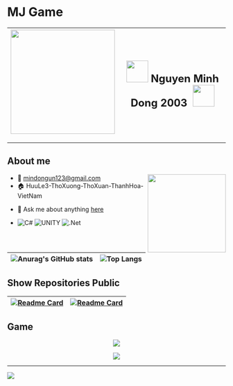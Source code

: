 # MJ Game

|<img align='left' src="https://github.com/mindongun123/MJGame/blob/main/MJGame.gif" width="240">| <h2>  <img src="https://media.giphy.com/media/VgCDAzcKvsR6OM0uWg/giphy.gif" width="50"> Nguyen Minh Dong 2003 <image>  <img src="https://media.giphy.com/media/mGcNjsfWAjY5AEZNw6/giphy.gif" width="50"> </h2>|
| --- | --- |
    

---
## **About me**
<img align='right' src="https://media.giphy.com/media/M9gbBd9nbDrOTu1Mqx/giphy.gif" width="180">

- 📧 mindongun123@gmail.com
- 🏠 HuuLe3-ThoXuong-ThoXuan-ThanhHoa-VietNam

<!-- - 💼 FrontEnd Engineer at [Razorpay](http://razorpay.com/) -->
<!-- - 📈 Built github-readme-stats, verlyjs and more, **50m+** hits • **50K** stars on GitHub -->
<!-- - ❤️ I love writing TypeScript, and building fun experiments on type-level -->
- 💬 Ask me about anything [here](https://facebook.com//md.6823)
  
- ![C#](https://img.shields.io/badge/c%23-%23239120.svg?style=for-the-badge&logo=c-sharp&logoColor=white)
![UNITY](https://img.shields.io/badge/Unity-%2320232a.svg?style=for-the-badge&logo=unity&logoColor=white) 
![.Net](https://img.shields.io/badge/.NET-5C2D91?style=for-the-badge&logo=.net&logoColor=white)



<!-- 
| <a href="https://github.com/mindongun123"><img align="center" src="https://github-readme-stats.vercel.app/api?username=mindongun123&show_icons=true&include_all_commits=true&theme=buefy&hide_border=true" alt="Anurag's github stats" /></a> | <a href="https://github.com/mindongun123"><img align="center" src="https://github-readme-stats.vercel.app/api/top-langs/?username=mindongun123&layout=compact&theme=buefy&hide_border=true" /></a> |
| ------------- | ------------- | -->




|![Anurag's GitHub stats](https://github-readme-stats.vercel.app/api?username=mindongun123&show_icons=true&theme=white)| ![Top Langs](https://github-readme-stats.vercel.app/api/top-langs/?username=mindongun123&layout=compact)|
| ------------- | ------------- |






## Show Repositories Public


|[![Readme Card](https://github-readme-stats.vercel.app/api/pin/?username=mindongun123&repo=mindongun123&show_owner=true)](https://github.com/mindongun123/mindongun123)|[![Readme Card](https://github-readme-stats.vercel.app/api/pin/?username=mindongun123&repo=MJGame_APK&show_owner=true)](https://github.com/mindongun123/MJGame_APK)|
| ------------- | ------------- |





## Game






<!-- Nothing weird to see here -->
<p align="center">
  <a href="https://readme.andyruwruw.com/api/now-playing?open">
    <!-- Music bars move to the beat and are colored based on the track's happiness, danceability and energy! -->
    <img src="https://raw.githubusercontent.com/andyruwruw/andyruwruw/master/example/now-playing.svg">
    <!-- This is how you'd make the call dynamically <img src="https://readme.andyruwruw.com/api/now-playing"> -->
  </a>
</p>

<p align="center">
  <img src="https://raw.githubusercontent.com/andyruwruw/andyruwruw/master/example/top-played.svg">
  <!-- This is how you'd make the call dynamically <img src="https://readme.andyruwruw.com/api/top-played"> -->
</p>
 

---

[![](https://visitcount.itsvg.in/api?id=mindongun23&label=Profile%20Views&icon=9&pretty=false)](https://visitcount.itsvg.in)




<!-- Proudly created with GPRM ( https://gprm.itsvg.in ) -->









